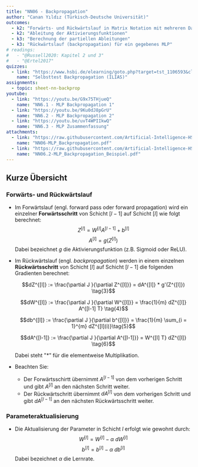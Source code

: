 ```yaml
---
title: "NN06 - Backpropagation"
author: "Canan Yıldız (Türkisch-Deutsche Universität)"
outcomes:
  - k2: "Forwärts- und Rückwärtslauf in Matrix Notation mit mehreren Datenpunkten als Eingabe"
  - k2: "Ableitung der Aktivierungsfunktionen"
  - k3: "Berechnung der partiellen Ableitungen"
  - k3: "Rückwärtslauf (backpropagation) für ein gegebenes MLP"
# readings:
#   - "@Russell2020: Kapitel 2 und 3"
#   - "@Ertel2017"
quizzes:
  - link: "https://www.hsbi.de/elearning/goto.php?target=tst_1106593&client_id=FH-Bielefeld"
    name: "Selbsttest Backpropagation (ILIAS)"
assignments:
  - topic: sheet-nn-backprop
youtube:
  - link: "https://youtu.be/G9x75THjueQ"
    name: "NN6.1 - MLP Backpropagation 1"
  - link: "https://youtu.be/9Ku0dJ8pGrU"
    name: "NN6.2 - MLP Backpropagation 2"
  - link: "https://youtu.be/uvT4WPIIkwQ"
    name: "NN6.3 - MLP Zusammenfassung"
attachments:
  - link: "https://raw.githubusercontent.com/Artificial-Intelligence-HSBI-TDU/KI-Vorlesung/master/lecture/nn/files/NN06-MLP_Backpropagation.pdf"
    name: "NN06-MLP_Backpropagation.pdf"
  - link: "https://raw.githubusercontent.com/Artificial-Intelligence-HSBI-TDU/KI-Vorlesung/master/lecture/nn/files/NN06.2-MLP_Backpropagation_Beispiel.pdf"
    name: "NN06.2-MLP_Backpropagation_Beispiel.pdf"
---
```



## Kurze Übersicht

### Forwärts- und Rückwärtslauf

*   Im Forwärtslauf (engl. forward pass oder forward propagation) wird ein einzelner **Forwärtsschritt** von Schicht $[l-1]$ auf Schicht $[l]$ wie folgt berechnet:
    $$Z^{[l]} = W^{[l]}A^{[l-1]} + b^{[l]} \tag{1}$$
    $$A^{[l]} = g(Z^{[l]}) \tag{2}$$
    Dabei bezeichnet $g$ die Aktivierungsfunktion (z.B. Sigmoid oder ReLU).

*   Im Rückwärtslauf (engl. _backpropagation_) werden in einem einzelnen **Rückwärtsschritt** von Schicht $[l]$ auf Schicht $[l-1]$ die folgenden Gradienten berechnet:

    $$dZ^{[l]} := \frac{\partial J }{\partial Z^{[l]}} = dA^{[l]} * g'(Z^{[l]}) \tag{3}$$

    $$dW^{[l]} := \frac{\partial J }{\partial W^{[l]}} = \frac{1}{m} dZ^{[l]} A^{[l-1] T} \tag{4}$$

    $$db^{[l]} := \frac{\partial J }{\partial b^{[l]}} = \frac{1}{m} \sum_{i = 1}^{m} dZ^{[l](i)}\tag{5}$$

    $$dA^{[l-1]} := \frac{\partial J }{\partial A^{[l-1]}} = W^{[l] T} dZ^{[l]} \tag{6}$$

    Dabei steht "$*$" für die elementweise Multiplikation.

*   Beachten Sie:
    *   Der Forwärtsschirtt übernimmt $A^{[l-1]}$ von dem vorherigen Schritt und gibt $A^{[l]}$ an den nächsten Schritt weiter.
    *   Der Rückwärtschritt übernimmt $dA^{[l]}$ von dem vorherigen Schritt und gibt $dA^{[l-1]}$ an den nächsten Rückwärtsschritt weiter.


### Parameteraktualisierung

*   Die Aktualisierung der Parameter in Schicht $l$ erfolgt wie gewohnt durch:
    $$W^{[l]} = W^{[l]} - \alpha \text{ } dW^{[l]} \tag{7}$$
    $$b^{[l]} = b^{[l]} - \alpha \text{ } db^{[l]} \tag{8}$$
    Dabei bezeichnet $\alpha$ die Lernrate.
